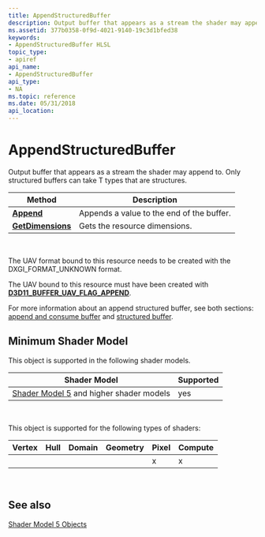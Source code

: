 ```yaml
---
title: AppendStructuredBuffer
description: Output buffer that appears as a stream the shader may append to. Only structured buffers can take T types that are structures.
ms.assetid: 377b0358-0f9d-4021-9140-19c3d1bfed38
keywords:
- AppendStructuredBuffer HLSL
topic_type:
- apiref
api_name:
- AppendStructuredBuffer
api_type:
- NA
ms.topic: reference
ms.date: 05/31/2018
api_location: 
---
```


# AppendStructuredBuffer

Output buffer that appears as a stream the shader may append to. Only structured buffers can take T types that are structures.



| Method                                                                   | Description                               |
|--------------------------------------------------------------------------|-------------------------------------------|
| [**Append**](sm5-object-appendstructuredbuffer-append.md)               | Appends a value to the end of the buffer. |
| [**GetDimensions**](sm5-object-appendstructuredbuffer-getdimensions.md) | Gets the resource dimensions.             |



 

The UAV format bound to this resource needs to be created with the DXGI\_FORMAT\_UNKNOWN format.

The UAV bound to this resource must have been created with [**D3D11\_BUFFER\_UAV\_FLAG\_APPEND**](https://docs.microsoft.com/windows/desktop/api/d3d11/ne-d3d11-d3d11_buffer_uav_flag).

For more information about an append structured buffer, see both sections: [append and consume buffer](https://docs.microsoft.com/windows/desktop/direct3d11/direct3d-11-advanced-stages-cs-resources) and [structured buffer](https://docs.microsoft.com/windows/desktop/direct3d11/direct3d-11-advanced-stages-cs-resources).

## Minimum Shader Model

This object is supported in the following shader models.



| Shader Model                                                                | Supported |
|-----------------------------------------------------------------------------|-----------|
| [Shader Model 5](d3d11-graphics-reference-sm5.md) and higher shader models | yes       |



 

This object is supported for the following types of shaders:



| Vertex | Hull | Domain | Geometry | Pixel | Compute |
|--------|------|--------|----------|-------|---------|
|        |      |        |          | x     | x       |



 

## See also

<dl> <dt>

[Shader Model 5 Objects](d3d11-graphics-reference-sm5-objects.md)
</dt> </dl>

 

 




